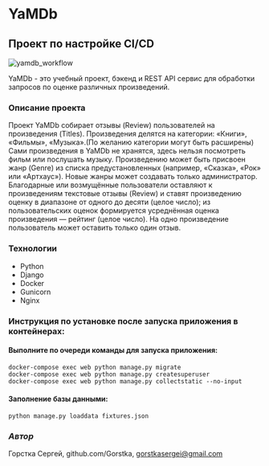 # YaMDb

## Проект по настройке CI/CD

![yamdb_workflow](https://github.com/Gorstka/yamdb_final/actions/workflows/yamdb_workflow.yml/badge.svg)

YaMDb - это учебный проект, бэкенд и REST API сервис для обработки запросов по оценке различных произведений.

### Описание проекта

Проект YaMDb собирает отзывы (Review) пользователей на произведения (Titles). 
Произведения делятся на категории: «Книги», «Фильмы», «Музыка».(По желанию категории могут быть расширены)
Сами произведения в YaMDb не хранятся, здесь нельзя посмотреть фильм или послушать музыку.
Произведению может быть присвоен жанр (Genre) из списка предустановленных (например, «Сказка», «Рок» или «Артхаус»).
Новые жанры может создавать только администратор.
Благодарные или возмущённые пользователи оставляют к произведениям текстовые отзывы (Review) и ставят произведению оценку в диапазоне от одного до десяти (целое число);
из пользовательских оценок формируется усреднённая оценка произведения — рейтинг (целое число).
На одно произведение пользователь может оставить только один отзыв.

### Технологии
- Python
- Django 
- Docker
- Gunicorn
- Nginx

### Инструкция по установке после запуска приложения в контейнерах:

#### Выполните по очереди команды для запуска приложения:

```
docker-compose exec web python manage.py migrate
docker-compose exec web python manage.py createsuperuser
docker-compose exec web python manage.py collectstatic --no-input
```
#### Заполнение базы данными:

```
python manage.py loaddata fixtures.json
```

### _Автор_

Горстка Сергей, github.com/Gorstka, gorstkasergei@gmail.com
